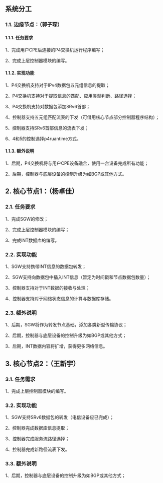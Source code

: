 ## 系统分工
### 1.1. 边缘节点：（郭子琛）
#### 1.1.1. 任务要求
1、完成用户CPE后连接的P4交换机运行程序编写；

2、完成上层控制器模块的编写。

#### 1.1.2. 实现功能
1、P4交换机支持对于IPv4数据包五元组信息的提取；

2、P4交换机支持对于提取信息的匹配、应用类型判断、路径选择；

3、P4交换机支持对数据包添加SRv6首部；

4、控制器支持五元组匹配流表的下发（可借用核心节点部分控制器程序结构）；

5、控制器支持SRv6首部信息的流表下发；

6、4和5的控制选择p4ruantime方式。

#### 1.1.3. 额外说明
1、后期，P4交换机将与用户CPE设备融合，使用一台设备完成所有功能；

2、后期，控制器与底层设备的控制升级为如BGP或其他方式。

## 2. 核心节点1：（杨卓佳）
### 2.1. 任务要求
1、完成SGW的修改；

2、完成上层控制器模块的编写；

3、完成INT数据库的编写。

### 2.2. 实现功能
1、SGW支持携带INT信息的数据包转发；

2、SGW支持向数据包中插入INT信息（暂定为时间戳和节点数据包数量）；

3、控制器支持对于INT数据的接收与处理；

4、控制器支持对于网络状态信息的计算与数据库存储。

### 2.3. 额外说明
1、后期，SGW将作为转发节点基础，添加各类新型传输协议；

2、后期，控制器与底层设备的控制升级为如BGP或其他方式；

3、后期，INT数据内容将扩增，获得更多网络信息。

## 3. 核心节点2：（王新宇）
### 3.1. 任务需求
1、完成上层控制器模块的编写。

### 3.2. 实现功能
1、SGW支持SRv6数据包的转发（电信设备应已完成）；

2、控制器完成数据库信息提取；

3、控制器完成服务流路径选择；

4、控制器完成新路径流表下发。

### 3.3. 额外说明
1、后期，控制器与底层设备的控制升级为如BGP或其他方式；
